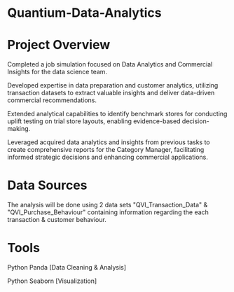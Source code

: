 # Quantium-Data-Analytics

# Project Overview

Completed a job simulation focused on Data Analytics and Commercial Insights for the data science team.

Developed expertise in data preparation and customer analytics, utilizing transaction datasets to extract valuable insights and deliver data-driven commercial recommendations.

Extended analytical capabilities to identify benchmark stores for conducting uplift testing on trial store layouts, enabling evidence-based decision-making.

Leveraged acquired data analytics and insights from previous tasks to create comprehensive reports for the Category Manager, facilitating informed strategic decisions and enhancing commercial applications.


# Data Sources

The analysis will be done using 2 data sets "QVI_Transaction_Data" & "QVI_Purchase_Behaviour" containing information regarding the each transaction & customer behaviour.

# Tools
  Python Panda [Data Cleaning & Analysis]
  
  Python Seaborn [Visualization]

